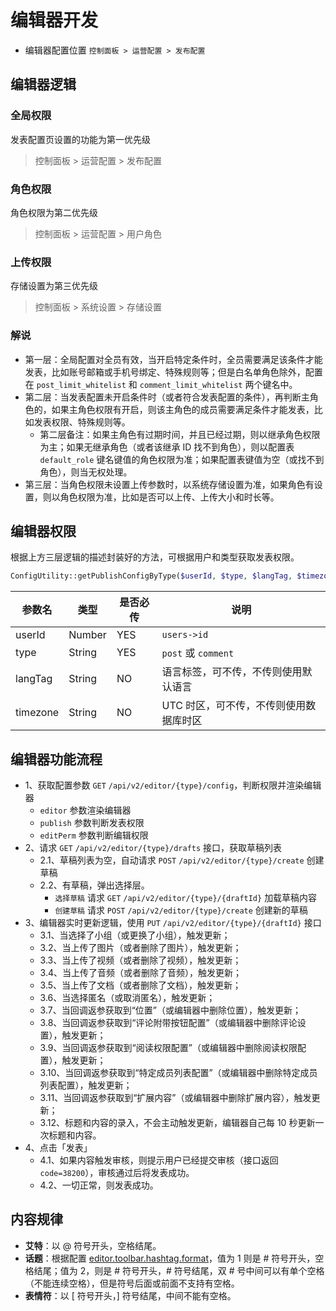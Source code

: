 # 编辑器开发

- 编辑器配置位置 `控制面板 > 运营配置 > 发布配置`

## 编辑器逻辑

### 全局权限

发表配置页设置的功能为第一优先级

> 控制面板 > 运营配置 > 发布配置

### 角色权限

角色权限为第二优先级

> 控制面板 > 运营配置 > 用户角色

### 上传权限

存储设置为第三优先级

> 控制面板 > 系统设置 > 存储设置

### 解说

- 第一层：全局配置对全员有效，当开启特定条件时，全员需要满足该条件才能发表，比如账号邮箱或手机号绑定、特殊规则等；但是白名单角色除外，配置在 `post_limit_whitelist` 和 `comment_limit_whitelist` 两个键名中。
- 第二层：当发表配置未开启条件时（或者符合发表配置的条件），再判断主角色的，如果主角色权限有开启，则该主角色的成员需要满足条件才能发表，比如发表权限、特殊规则等。
    - 第二层备注：如果主角色有过期时间，并且已经过期，则以继承角色权限为主；如果无继承角色（或者该继承 ID 找不到角色），则以配置表 `default_role` 键名键值的角色权限为准；如果配置表键值为空（或找不到角色），则当无权处理。
- 第三层：当角色权限未设置上传参数时，以系统存储设置为准，如果角色有设置，则以角色权限为准，比如是否可以上传、上传大小和时长等。


## 编辑器权限

根据上方三层逻辑的描述封装好的方法，可根据用户和类型获取发表权限。

```php
ConfigUtility::getPublishConfigByType($userId, $type, $langTag, $timezone);
```
| 参数名 | 类型 | 是否必传 | 说明 |
| --- | --- | --- | --- |
| userId | Number | YES | `users->id` |
| type | String | YES | `post` 或 `comment` |
| langTag | String | NO | 语言标签，可不传，不传则使用默认语言 |
| timezone | String | NO | UTC 时区，可不传，不传则使用数据库时区 |


## 编辑器功能流程

- 1、获取配置参数 `GET` `/api/v2/editor/{type}/config`，判断权限并渲染编辑器
    - `editor` 参数渲染编辑器
    - `publish` 参数判断发表权限
    - `editPerm` 参数判断编辑权限
- 2、请求 `GET` `/api/v2/editor/{type}/drafts` 接口，获取草稿列表
    - 2.1、草稿列表为空，自动请求 `POST` `/api/v2/editor/{type}/create` 创建草稿
    - 2.2、有草稿，弹出选择层。
        - `选择草稿` 请求 `GET` `/api/v2/editor/{type}/{draftId}` 加载草稿内容
        - `创建草稿` 请求 `POST` `/api/v2/editor/{type}/create` 创建新的草稿
- 3、编辑器实时更新逻辑，使用 `PUT` `/api/v2/editor/{type}/{draftId}` 接口
    - 3.1、当选择了小组（或更换了小组），触发更新；
    - 3.2、当上传了图片（或者删除了图片），触发更新；
    - 3.3、当上传了视频（或者删除了视频），触发更新；
    - 3.4、当上传了音频（或者删除了音频），触发更新；
    - 3.5、当上传了文档（或者删除了文档），触发更新；
    - 3.6、当选择匿名（或取消匿名），触发更新；
    - 3.7、当回调返参获取到“位置”（或编辑器中删除位置），触发更新；
    - 3.8、当回调返参获取到“评论附带按钮配置”（或编辑器中删除评论设置），触发更新；
    - 3.9、当回调返参获取到“阅读权限配置”（或编辑器中删除阅读权限配置），触发更新；
    - 3.10、当回调返参获取到“特定成员列表配置”（或编辑器中删除特定成员列表配置），触发更新；
    - 3.11、当回调返参获取到“扩展内容”（或编辑器中删除扩展内容），触发更新；
    - 3.12、标题和内容的录入，不会主动触发更新，编辑器自己每 10 秒更新一次标题和内容。
- 4、点击「发表」
    - 4.1、如果内容触发审核，则提示用户已经提交审核（接口返回 `code=38200`），审核通过后将发表成功。
    - 4.2、一切正常，则发表成功。

## 内容规律

- **艾特**：以 @ 符号开头，空格结尾。
- **话题**：根据配置 [editor.toolbar.hashtag.format](../../api/editor/config.md)，值为 1 则是 # 符号开头，空格结尾；值为 2，则是 # 符号开头，# 符号结尾，双 # 号中间可以有单个空格（不能连续空格），但是符号后面或前面不支持有空格。
- **表情符**：以 [ 符号开头，] 符号结尾，中间不能有空格。
